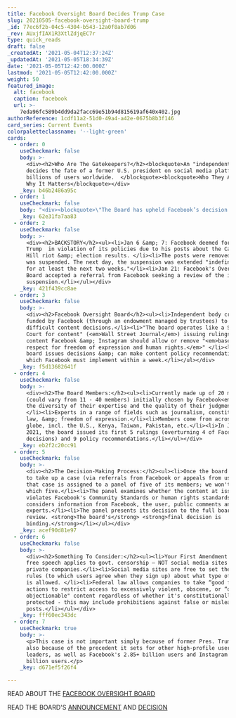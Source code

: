 ```yaml
---
title: Facebook Oversight Board Decides Trump Case
slug: 20210505-facebook-oversight-board-trump
_id: 77ec6f2b-04c5-4304-b543-12a0f8ab7d06
_rev: AUxjfIAX1R3XtlZdjqEC7r
type: quick_reads
draft: false
_createdAt: '2021-05-04T12:37:24Z'
_updatedAt: '2021-05-05T18:34:39Z'
date: '2021-05-05T12:42:00.000Z'
lastmod: '2021-05-05T12:42:00.000Z'
weight: 50
featured_image:
  alt: facebook
  caption: facebook
  url: >-
    7eda96fc589b4dd9da2facc69e51b94d815619af640x402.jpg
authorReference: 1cdf11a2-51d0-49a4-a42e-0675b8b3f146
card_series: Current Events
colorpaletteclassname: '--light-green'
cards:
  - order: 0
    useCheckmark: false
    body: >-
      <div><h2>Who Are The Gatekeepers?</h2><blockquote>An "independent board"
      decides the fate of a former U.S. president on social media platforms with
      billions of users worldwide.  </blockquote><blockquote>Who They Are &amp;
      Why It Matters</blockquote></div>
    _key: b46b2486a95c
  - order: 1
    useCheckmark: false
    body: "<div><blockquote>\"The Board has upheld Facebook’s decision on January 7, 2021, to restrict then-President Donald Trump’s access to posting content on his Facebook page and Instagram account. However, it was not appropriate for Facebook to impose the indeterminate and standardless penalty of indefinite suspension.\"</blockquote><p>The Board upheld the suspension (for now) but ordered Facebook to review it within six months\_to determine &amp; justify a \"proportionate response\" consistent with the rules applied to other users and its policy recommendations. </p></div>"
    _key: 62e31fa7aa83
  - order: 2
    useCheckmark: false
    body: >-
      <div><h2>BACKSTORY</h2><ul><li>Jan 6 &amp; 7: Facebook deemed former Pres.
      Trump  in violation of its policies due to his posts about the Capitol
      Hill riot &amp; election results. </li><li>The posts were removed and he
      was suspended. The next day, the suspension was extended "indefinitely and
      for at least the next two weeks."</li><li>Jan 21: Facebook's Oversight
      Board accepted a referral from Facebook seeking a review of the indefinite
      suspension.</li></ul></div>
    _key: 421f439cc8ae
  - order: 3
    useCheckmark: false
    body: >-
      <div><h2>Facebook Oversight Board</h2><ul><li>Independent body created and
      funded by Facebook (through an endowment managed by trustees) to navigate
      difficult content decisions.</li><li>"The board operates like a Supreme
      Court for content" (<em>Wall Street Journal</em>) issuing rulings on what
      content Facebook &amp; Instagram should allow or remove "<em>based on
      respect for freedom of expression and human rights.</em>" </li><li>The
      board issues decisions &amp; can make content policy recommendations,
      which Facebook must implement within a week.</li></ul></div>
    _key: f5d13682641f
  - order: 4
    useCheckmark: false
    body: >-
      <div><h2>The Board Members:</h2><ul><li>Currently made up of 20 members
      (could vary from 11 - 40 members) initially chosen by Facebook<em> "for
      the diversity of their expertise and the quality of their judgment</em>."
      </li><li>Experts in a range of fields such as journalism, constitutional
      law, &amp; freedom of expression.</li><li>Members come from across the
      globe, incl. the U.S., Kenya, Taiwan, Pakistan, etc.</li><li>In January
      2021, the board issued its first 5 rulings (overturning 4 of Facebook’s
      decisions) and 9 policy recommendations.</li></ul></div>
    _key: eb2f2c20cc91
  - order: 5
    useCheckmark: false
    body: >-
      <div><h2>The Decision-Making Process:</h2><ul><li>Once the board decides
      to take up a case (via referrals from Facebook or appeals from users),
      that case is assigned to a panel of five of its members; we won't know
      which five.</li><li>The panel examines whether the content at issue
      violates Facebook's Community Standards or human rights standards, and
      considers information from Facebook, the user, public comments and outside
      experts.</li><li>The panel presents its decision to the full board for
      review. <strong>The board's</strong> <strong>final decision is
      binding.</strong></li></ul></div>
    _key: acef90d81e97
  - order: 6
    useCheckmark: false
    body: >-
      <div><h2>Something To Consider:</h2><ul><li>Your First Amendment right to
      free speech applies to govt. censorship – NOT social media sites run by
      private companies.</li><li>Social media sites are free to set their own
      rules (to which users agree when they sign up) about what type of content
      is allowed. </li><li>Federal law allows companies to take “good faith”
      actions to restrict access to excessively violent, obscene, or “otherwise
      objectionable" content regardless of whether it's constitutionally
      protected - this may include prohibitions against false or misleading
      posts.</li></ul></div>
    _key: fff60ec343dc
  - order: 7
    useCheckmark: true
    body: >-
      <p>This case is not important simply because of former Pres. Trump, but
      also because of the precedent it sets for other high-profile users, world
      leaders, as well as Facebook's 2.85+ billion users and Instagram's 1+
      billion users.</p>
    _key: d671ef5f26f4

---
```

READ ABOUT THE [FACEBOOK OVERSIGHT BOARD](https://www.oversightboard.com/)

READ THE BOARD'S [ANNOUNCEMENT](https://www.oversightboard.com/news/226612455899839-oversight-board-upholds-former-president-trump-s-suspension-finds-facebook-failed-to-impose-proper-penalty/) AND [DECISION](https://www.oversightboard.com/decision/FB-691QAMHJ)